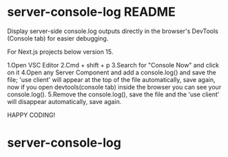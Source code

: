 # server-console-log README
Display server-side console.log outputs directly in the browser's DevTools (Console tab) for easier debugging.

For Next.js projects below version 15. 

1.Open VSC Editor
2.Cmd + shift + p
3.Search for "Console Now" and click on it
4.Open any Server Component and add a console.log() and save the file; 'use client' will appear at the 
top of the file automatically, save again, now if you open devtools(console tab) inside the browser you can see
your console.log().
5.Remove the console.log(), save the file and the 'use client' will disappear automatically, save again.

HAPPY CODING!
# server-console-log

